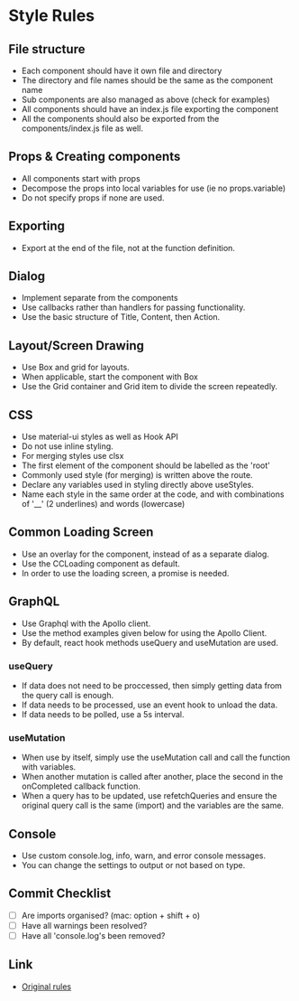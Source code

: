 # Style Rules

## File structure
* Each component should have it own file and directory
* The directory and file names should be the same as the component name
* Sub components are also managed as above (check for examples)
* All components should have an index.js file exporting the component
* All the components should also be exported from the components/index.js file as well.

## Props & Creating components
* All components start with props
* Decompose the props into local variables for use (ie no props.variable)
* Do not specify props if none are used.

## Exporting
* Export at the end of the file, not at the function definition.

## Dialog
* Implement separate from the components
* Use callbacks rather than handlers for passing functionality.
* Use the basic structure of Title, Content, then Action.

## Layout/Screen Drawing
* Use Box and grid for layouts.
* When applicable, start the component with Box
* Use the Grid container and Grid item to divide the screen repeatedly.

## CSS
* Use material-ui styles as well as Hook API
* Do not use inline styling.
* For merging styles use clsx
* The first element of the component should be labelled as the 'root'
* Commonly used style (for merging) is written above the route.
* Declare any variables used in styling directly above useStyles.
* Name each style in the same order at the code, and with combinations of '__' (2 underlines) and words (lowercase)

## Common Loading Screen
* Use an overlay for the component, instead of as a separate dialog.
* Use the CCLoading component as default.
* In order to use the loading screen, a promise is needed.

## GraphQL
* Use Graphql with the Apollo client.
* Use the method examples given below for using the Apollo Client.
* By default, react hook methods useQuery and useMutation are used.

### useQuery
* If data does not need to be proccessed, then simply getting data from the query call is enough.
* If data needs to be processed, use an event hook to unload the data.
* If data needs to be polled, use a 5s interval.

### useMutation
* When use by itself, simply use the useMutation call and call the function with variables.
* When another mutation is called after another, place the second in the onCompleted callback function.
* When a query has to be updated, use refetchQueries and ensure the original query call is the same (import) and the variables are the same.

## Console
* Use custom console.log, info, warn, and error console messages.
* You can change the settings to output or not based on type.

## Commit Checklist
* [ ] Are imports organised? (mac: option + shift + o)
* [ ] Have all warnings been resolved?
* [ ] Have all 'console.log's been removed?

## Link
* [Original rules](https://github.com/vtsw/vtstyle/blob/master/src/documents/codes.md)
